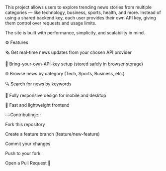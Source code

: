This project allows users to explore trending news stories from multiple categories — like technology, business, sports, health, and more.
Instead of using a shared backend key, each user provides their own API key, giving them control over requests and usage limits.

The site is built with performance, simplicity, and scalability in mind.

⚙️ Features

🗞️ Get real-time news updates from your chosen API provider

🔑 Bring-your-own-API-key setup (stored safely in browser storage)

🌐 Browse news by category (Tech, Sports, Business, etc.)

🔍 Search for news by keywords

📱 Fully responsive design for mobile and desktop

🚀 Fast and lightweight frontend


::::Contributing::::

Fork this repository

Create a feature branch (feature/new-feature)

Commit your changes

Push to your fork

Open a Pull Request 🚀
 
